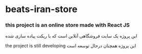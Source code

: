 # beats-iran-store

### this project is an online store made with React JS
این پروژه یک سایت فروشگاهی آنلاین است که با ریکت پیاده سازی شده

the project is still developing
این پروژه همچنان درحال توسعه است


